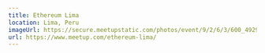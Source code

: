```yaml
---
title: Ethereum Lima
location: Lima, Peru
imageUrl: https://secure.meetupstatic.com/photos/event/9/2/6/3/600_492997475.jpeg
url: https://www.meetup.com/ethereum-lima/
---
```

